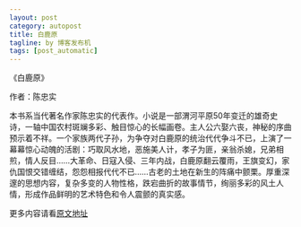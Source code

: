 ```yaml
---
layout: post
category: autopost
title: 白鹿原
tagline: by 博客发布机
tags: [post_automatic]
---
```


《白鹿原》

作者：陈忠实

<!--more-->

本书系当代著名作家陈忠实的代表作。小说是一部渭河平原50年变迁的雄奇史诗，一轴中国农村斑斓多彩、触目惊心的长幅画卷。主人公六娶六丧，神秘的序曲预示着不祥。一个家族两代子孙，为争夺对白鹿原的统治代代争斗不已，上演了一幕幕惊心动魄的活剧：巧取风水地，恶施美人计，孝子为匪，亲翁杀媳，兄弟相煎，情人反目……大革命、日寇入侵、三年内战，白鹿原翻云覆雨，王旗变幻，家仇国恨交错缠结，怨怨相报代代不已……古老的土地在新生的阵痛中颤栗。厚重深邃的思想内容，复杂多变的人物性格，跌宕曲折的故事情节，绚丽多彩的风土人情，形成作品鲜明的艺术特色和令人震颤的真实感。

更多内容请看[原文地址](http://book.douban.com/subject/1200846/)